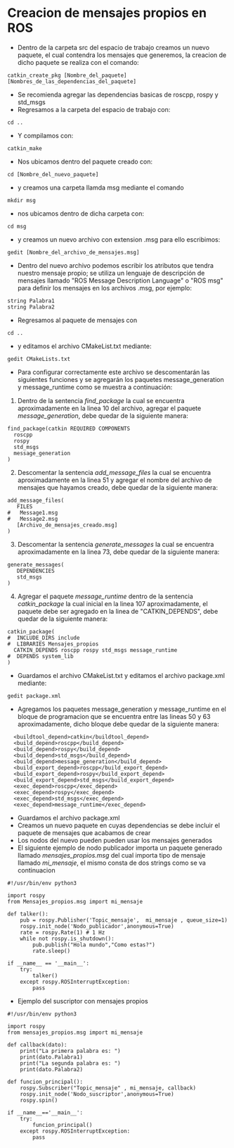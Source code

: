 # Creacion de mensajes propios en ROS
* Dentro de la carpeta src del espacio de trabajo creamos un nuevo paquete, el cual contendra los mensajes que generemos, la creacion de dicho paquete se realiza con el comando:

```
catkin_create_pkg [Nombre_del_paquete] [Nombres_de_las_dependencias_del_paquete]
```
* Se recomienda agregar las dependencias basicas de roscpp, rospy y std_msgs
* Regresamos a la carpeta del espacio de trabajo con:

```
cd ..
```
* Y compilamos con:

```
catkin_make
```
* Nos ubicamos dentro del paquete creado con:

```
cd [Nombre_del_nuevo_paquete]
```
* y creamos una carpeta llamda msg mediante el comando

```
mkdir msg
```
* nos ubicamos dentro de dicha carpeta con:

```
cd msg
```
* y creamos un nuevo archivo con extension .msg para ello escribimos:

```
gedit [Nombre_del_archivo_de_mensajes.msg]
```
* Dentro del nuevo archivo podemos escribir los atributos que tendra nuestro mensaje propio; se utiliza un lenguaje de descripción de mensajes llamado "ROS Message Description Language" o "ROS msg" para definir los mensajes en los archivos .msg, por ejemplo:

```
string Palabra1
string Palabra2
```
* Regresamos al paquete de mensajes con

```
cd ..
```
* y editamos el archivo CMakeList.txt mediante:

```
gedit CMakeLists.txt
```
* Para configurar correctamente este archivo se descomentarán las siguientes funciones y se agregarán los paquetes message_generation y message_runtime como se muestra a continuación:
1. Dentro de la sentencia *find_package* la cual se encuentra aproximadamente en la linea 10 del archivo, agregar el paquete *message_generation*, debe quedar de la siguiente manera:

```
find_package(catkin REQUIRED COMPONENTS
  roscpp
  rospy
  std_msgs
  message_generation
)
```
2. Descomentar la sentencia *add_message_files*  la cual se encuentra aproximadamente en la linea 51 y agregar el nombre del archivo de mensajes que hayamos creado, debe quedar de la siguiente manera:

```
add_message_files(
   FILES
#   Message1.msg
#   Message2.msg
   [Archivo_de_mensajes_creado.msg]
)
```
3. Descomentar la sentencia *generate_messages* la cual se encuentra aproximadamente en la linea 73, debe quedar de la siguiente manera:

```
generate_messages(
   DEPENDENCIES
   std_msgs
)
```
4. Agregar el paquete *message_runtime* dentro de la sentencia *catkin_package* la cual inicial en la linea 107 aproximadamente, el paquete debe ser agregado en la linea de "CATKIN_DEPENDS", debe quedar de la siguiente manera:

```
catkin_package(
#  INCLUDE_DIRS include
#  LIBRARIES Mensajes_propios
  CATKIN_DEPENDS roscpp rospy std_msgs message_runtime
#  DEPENDS system_lib
)
```
* Guardamos el archivo CMakeList.txt y editamos el archivo package.xml mediante:

```
gedit package.xml
```
* Agregamos los paquetes message_generation y message_runtime en el bloque de programacion que se encuentra entre las lineas 50 y 63 aproximadamente, dicho bloque debe quedar de la siguiente manera:

```
  <buildtool_depend>catkin</buildtool_depend>
  <build_depend>roscpp</build_depend>
  <build_depend>rospy</build_depend>
  <build_depend>std_msgs</build_depend>
  <build_depend>message_generation</build_depend>
  <build_export_depend>roscpp</build_export_depend>
  <build_export_depend>rospy</build_export_depend>
  <build_export_depend>std_msgs</build_export_depend>
  <exec_depend>roscpp</exec_depend>
  <exec_depend>rospy</exec_depend>
  <exec_depend>std_msgs</exec_depend>
  <exec_depend>message_runtime</exec_depend>
```
* Guardamos el archivo package.xml
* Creamos un nuevo paquete en cuyas dependencias se debe incluir el paquete de mensajes que acabamos de crear
* Los nodos del nuevo pueden pueden usar los mensajes generados
* El siguiente ejemplo de nodo publicador importa un paquete generado llamado *mensajes_propios.msg* del cual importa tipo de mensaje llamado *mi_mensaje*, el mismo consta de dos strings como se va continuacion
```
#!/usr/bin/env python3

import rospy
from Mensajes_propios.msg import mi_mensaje

def talker():
	pub = rospy.Publisher('Topic_mensaje',  mi_mensaje , queue_size=1)
	rospy.init_node('Nodo_publicador',anonymous=True)
	rate = rospy.Rate(1) # 1 Hz
	while not rospy.is_shutdown():
		pub.publish("Hola mundo","Como estas?")
		rate.sleep()

if __name__ == '__main__':
	try:
		talker()
	except rospy.ROSInterruptException:
		pass
```
* Ejemplo del suscriptor con mensajes propios
```
#!/usr/bin/env python3

import rospy
from mensajes_propios.msg import mi_mensaje

def callback(dato):
	print("La primera palabra es: ")
	print(dato.Palabra1)
	print("La segunda palabra es: ")
	print(dato.Palabra2)

def funcion_principal():
	rospy.Subscriber("Topic_mensaje" , mi_mensaje, callback)
	rospy.init_node('Nodo_suscriptor',anonymous=True)
	rospy.spin()

if __name__=='__main__':
	try:
		funcion_principal()
	except rospy.ROSInterruptException:
		pass
```
